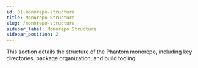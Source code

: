 ```yaml
---
id: 01-monorepo-structure
title: Monorepo Structure
slug: /monorepo-structure
sidebar_label: Monorepo Structure
sidebar_position: 2
---
```


This section details the structure of the Phantom monorepo, including key directories, package organization, and build tooling.
